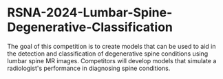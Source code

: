 # RSNA-2024-Lumbar-Spine-Degenerative-Classification
The goal of this competition is to create models that can be used to aid in the detection and classification of degenerative spine conditions using lumbar spine MR images. Competitors will develop models that simulate a radiologist's performance in diagnosing spine conditions.

